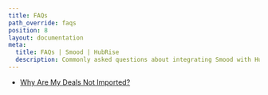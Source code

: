 ```yaml
---
title: FAQs
path_override: faqs
position: 8
layout: documentation
meta:
  title: FAQs | Smood | HubRise
  description: Commonly asked questions about integrating Smood with HubRise.
---
```


- [Why Are My Deals Not Imported?](/apps/smood/faqs/deals-not-imported)
